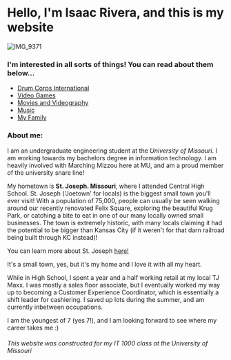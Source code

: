 # Hello, I'm Isaac Rivera, and this is my website

![IMG_9371](https://user-images.githubusercontent.com/92767126/137967843-81237e56-502f-4768-960d-9e977d9ea40c.JPG)

### I'm interested in all sorts of things! You can read about them below...

<html>
  <body>
    <ul>
      <li><a href="Drum_Corps.md">Drum Corps International</a></li>
      <li><a href="Video_Games.md">Video Games</a></li>
      <li><a href="Movies.md">Movies and Videography</a></li>
      <li><a href="">Music</a></li>
      <li><a href="">My Family</a></li>
    </ul>
  </body>
</html>
       
  

### About me:
I am an undergraduate engineering student at the _University of Missouri_. I am working towards my bachelors degree 
in information technology. I am heavily involved with Marching Mizzou here at MU, and am a proud member of the university snare line!

My hometown is **St. Joseph. Missouri**, where I attended Central High School. St. Joseph ('Joetown' for locals) is the biggest small 
town you'll ever visit! With a population of 75,000, people can usually be seen walking around our recently renovated Felix Square, 
exploring the beautiful Krug Park, or catching a bite to eat in one of our many locally owned small businesses. The town is extremely 
historic, with many locals claiming it had the potential to be bigger than Kansas City (if it weren't for that darn railroad being built
through KC instead)! 

You can learn more about St. Joseph [here!](https://www.stjoemo.info/151/History-of-St-Joseph)

It's a small town, yes, but it's my home and I love it with all my heart.

While in High School, I spent a year and a half working retail at my local TJ Maxx. I was mostly a sales floor associate, but I eventually 
worked my way up to becoming a Customer Experience Coordinator, which is essentially a shift leader for cashiering. I saved up lots during
the summer, and am currently inbetween occupations.

I am the youngest of 7 (yes 7!), and I am looking forward to see where my career takes me :)

###### This website was constructed for my IT 1000 class at the University of Missouri

